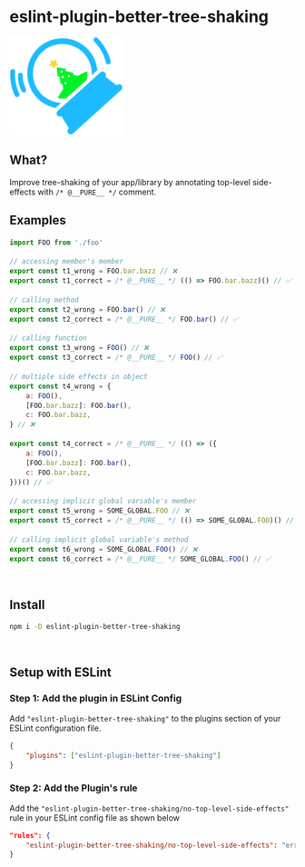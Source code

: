 # eslint-plugin-better-tree-shaking

<img src="assets/tree-shake-globe.svg" width="200" >

<br/>

## What?

Improve tree-shaking of your app/library by annotating top-level side-effects with `/* @__PURE__ */` comment.

## Examples

```js
import FOO from './foo'

// accessing member's member
export const t1_wrong = FOO.bar.bazz // ❌
export const t1_correct = /* @__PURE__ */ (() => FOO.bar.bazz)() // ✅

// calling method
export const t2_wrong = FOO.bar() // ❌
export const t2_correct = /* @__PURE__ */ FOO.bar() // ✅

// calling function
export const t3_wrong = FOO() // ❌
export const t3_correct = /* @__PURE__ */ FOO() // ✅

// multiple side effects in object
export const t4_wrong = {
	a: FOO(),
	[FOO.bar.bazz]: FOO.bar(),
	c: FOO.bar.bazz,
} // ❌

export const t4_correct = /* @__PURE__ */ (() => ({
	a: FOO(),
	[FOO.bar.bazz]: FOO.bar(),
	c: FOO.bar.bazz,
}))() // ✅

// accessing implicit global variable's member
export const t5_wrong = SOME_GLOBAL.FOO // ❌
export const t5_correct = /* @__PURE__ */ (() => SOME_GLOBAL.FOO)() // ✅

// calling implicit global variable's method
export const t6_wrong = SOME_GLOBAL.FOO() // ❌
export const t6_correct = /* @__PURE__ */ SOME_GLOBAL.FOO() // ✅
```

<br/>

## Install

```bash
npm i -D eslint-plugin-better-tree-shaking
```

<br/>

## Setup with ESLint

### Step 1: Add the plugin in ESLint Config

Add `"eslint-plugin-better-tree-shaking"` to the plugins section of your ESLint configuration file.

```json
{
	"plugins": ["eslint-plugin-better-tree-shaking"]
}
```

### Step 2: Add the Plugin's rule

Add the `"eslint-plugin-better-tree-shaking/no-top-level-side-effects"` rule in your ESLint config file as shown below

```json
"rules": {
	"eslint-plugin-better-tree-shaking/no-top-level-side-effects": "error"
}
```
